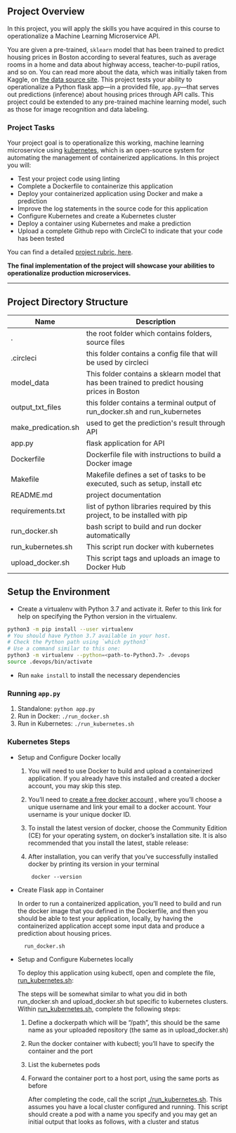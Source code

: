 ## Project Overview

In this project, you will apply the skills you have acquired in this course to operationalize a Machine Learning Microservice API.

You are given a pre-trained, `sklearn` model that has been trained to predict housing prices in Boston according to several features, such as average rooms in a home and data about highway access, teacher-to-pupil ratios, and so on. You can read more about the data, which was initially taken from Kaggle, on [the data source site](https://www.kaggle.com/c/boston-housing). This project tests your ability to operationalize a Python flask app—in a provided file, `app.py`—that serves out predictions (inference) about housing prices through API calls. This project could be extended to any pre-trained machine learning model, such as those for image recognition and data labeling.

### Project Tasks

Your project goal is to operationalize this working, machine learning microservice using [kubernetes](https://kubernetes.io/), which is an open-source system for automating the management of containerized applications. In this project you will:

- Test your project code using linting
- Complete a Dockerfile to containerize this application
- Deploy your containerized application using Docker and make a prediction
- Improve the log statements in the source code for this application
- Configure Kubernetes and create a Kubernetes cluster
- Deploy a container using Kubernetes and make a prediction
- Upload a complete Github repo with CircleCI to indicate that your code has been tested

You can find a detailed [project rubric, here](https://review.udacity.com/#!/rubrics/2576/view).

**The final implementation of the project will showcase your abilities to operationalize production microservices.**

---

## Project Directory Structure

| Name                | Description                                                                                    |
| ------------------- | ---------------------------------------------------------------------------------------------- |
| .                   | the root folder which contains folders, source files                                           |
| .circleci           | this folder contains a config file that will be used by circleci                               |
| model_data          | This folder contains a sklearn model that has been trained to predict housing prices in Boston |
| output_txt_files    | this folder contains a terminal output of run_docker.sh and run_kubernetes                     |
| make_predication.sh | used to get the prediction's result through API                                                |
| app.py              | flask application for API                                                                      |
| Dockerfile          | Dockerfile file with instructions to build a Docker image                                      |
| Makefile            | Makefile defines a set of tasks to be executed, such as setup, install etc                     |
| README.md           | project documentation                                                                          |
| requirements.txt    | list of python libraries required by this project, to be installed with pip                    |
| run_docker.sh       | bash script to build and run docker automatically                                              |
| run_kubernetes.sh   | This script run docker with kubernetes                                                         |
| upload_docker.sh    | This script tags and uploads an image to Docker Hub                                            |

## Setup the Environment

- Create a virtualenv with Python 3.7 and activate it. Refer to this link for help on specifying the Python version in the virtualenv.

```bash
python3 -m pip install --user virtualenv
# You should have Python 3.7 available in your host.
# Check the Python path using `which python3`
# Use a command similar to this one:
python3 -m virtualenv --python=<path-to-Python3.7> .devops
source .devops/bin/activate
```

- Run `make install` to install the necessary dependencies

### Running `app.py`

1. Standalone: `python app.py`
2. Run in Docker: `./run_docker.sh`
3. Run in Kubernetes: `./run_kubernetes.sh`

### Kubernetes Steps

- Setup and Configure Docker locally

  1. You will need to use Docker to build and upload a containerized application. If you already have this installed and created a docker account, you may skip this step.


    2. You’ll need to [create a free docker account](https://hub.docker.com/signup) , where you’ll choose a unique username and link your email to a docker account. Your username is your unique docker ID.

    3. To install the latest version of docker, choose the Community Edition (CE) for your operating system, on docker’s installation site. It is also recommended that you install the latest, stable release:

    4. After installation, you can verify that you’ve successfully installed docker by printing its version in your terminal

            docker --version

- Create Flask app in Container

  In order to run a containerized application, you’ll need to build and run the docker image that you defined in the Dockerfile, and then you should be able to test your application, locally, by having the containerized application accept some input data and produce a prediction about housing prices.

        run_docker.sh

- Setup and Configure Kubernetes locally

  To deploy this application using kubectl, open and complete the file, [run_kubernetes.sh](run_kubernetes.sh):

  The steps will be somewhat similar to what you did in both run_docker.sh and upload_docker.sh but specific to kubernetes clusters. Within [run_kubernetes.sh](run_kubernetes.sh), complete the following steps:

  1. Define a dockerpath which will be “/path”, this should be the same name as your uploaded repository (the same as in upload_docker.sh)
  2. Run the docker container with kubectl; you’ll have to specify the container and the port
  3. List the kubernetes pods
  4. Forward the container port to a host port, using the same ports as before

     After completing the code, call the script [./run_kubernetes.sh](./run_kubernetes.sh). This assumes you have a local cluster configured and running. This script should create a pod with a name you specify and you may get an initial output that looks as follows, with a cluster and status
